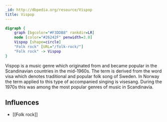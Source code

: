 ```yaml
---
_id: http://dbpedia.org/resource/Vispop
title: Vispop
---
```


```dot
digraph {
	graph [bgcolor="#F3DDB8" rankdir=LR]
	node [color="#26242F" penwidth=3.0]
	Vispop [shape=circle]
	"Folk rock" [URL="/folk-rock/"]
	"Folk rock" -> Vispop
}
```

Vispop is a music genre which originated from and became popular in the Scandinavian countries in the mid-1960s. The term is derived from the word visa which denotes traditional and popular folk song of Sweden. In Norway the term applied to this type of accompanied singing is visesang. During the 1970s this was among the most popular genres of music in Scandinavia.

## Influences
- [[Folk rock]]
